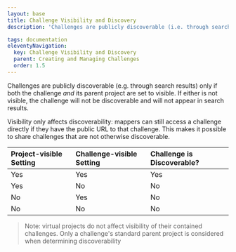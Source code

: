 ```yaml
---
layout: base
title: Challenge Visibility and Discovery
description: 'Challenges are publicly discoverable (i.e. through search results) only if both the challenge and its parent project are set to visible. If either is not visible, the challenge will not be discoverable and will not appear in search results.'

tags: documentation
eleventyNavigation:
  key: Challenge Visibility and Discovery
  parent: Creating and Managing Challenges
  order: 1.5
---
```


Challenges are publicly discoverable (e.g. through search results) only if both the challenge *and* its parent project are set to visible. If either is not visible, the challenge will not be discoverable and will not appear in search results.

Visibility only affects discoverability: mappers can still access a challenge directly if they have the public URL to that challenge. This makes it possible to share challenges that are not otherwise discoverable.

| Project-visible Setting | Challenge-visible Setting | Challenge is Discoverable? |                                                
|:------------------------|:--------------------------|:---------------------------|
| Yes                     | Yes                       | Yes                        |
| Yes                     | No                        | No                         |
| No                      | Yes                       | No                         |
| No                      | No                        | No                         |

> Note: virtual projects do not affect visibility of their contained challenges. Only a challenge's standard parent project is considered when determining discoverability
